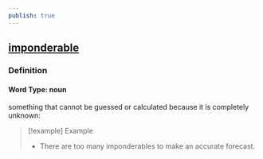 ```yaml
---
publish: true
---
```


## [imponderable](https://dictionary.cambridge.org/dictionary/english/imponderable)

### Definition
#### Word Type: noun
something that cannot be guessed or calculated because it is completely unknown:

>[!example] Example
> - There are too many imponderables to make an accurate forecast.
